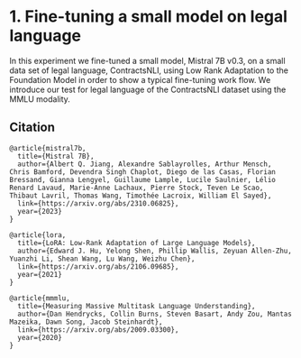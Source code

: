 # 1. Fine-tuning a small model on legal language

In this experiment we fine-tuned a small model, Mistral 7B v0.3, on a small data set of legal language,
ContractsNLI, using Low Rank Adaptation to the Foundation Model in order to show a typical fine-tuning work flow. We introduce our test for legal language of the ContractsNLI dataset using the MMLU modality.

## Citation

    @article{mistral7b,
      title={Mistral 7B},
      author={Albert Q. Jiang, Alexandre Sablayrolles, Arthur Mensch, Chris Bamford, Devendra Singh Chaplot, Diego de las Casas, Florian Bressand, Gianna Lengyel, Guillaume Lample, Lucile Saulnier, Lélio Renard Lavaud, Marie-Anne Lachaux, Pierre Stock, Teven Le Scao, Thibaut Lavril, Thomas Wang, Timothée Lacroix, William El Sayed},
      link={https://arxiv.org/abs/2310.06825},
      year={2023}
    }

    @article{lora,
      title={LoRA: Low-Rank Adaptation of Large Language Models},
      author={Edward J. Hu, Yelong Shen, Phillip Wallis, Zeyuan Allen-Zhu, Yuanzhi Li, Shean Wang, Lu Wang, Weizhu Chen},
      link={https://arxiv.org/abs/2106.09685},
      year={2021}
    }

    @article{mmmlu,
      title={Measuring Massive Multitask Language Understanding},
      author={Dan Hendrycks, Collin Burns, Steven Basart, Andy Zou, Mantas Mazeika, Dawn Song, Jacob Steinhardt},
      link={https://arxiv.org/abs/2009.03300},
      year={2020}
    }
